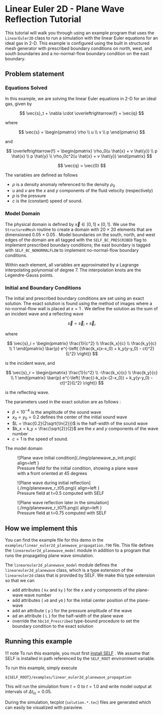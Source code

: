# Linear Euler 2D - Plane Wave Reflection Tutorial
This tutorial will walk you through using an example program that uses the `LinearEuler2D` class to run a simulation with the linear Euler equations for an ideal gas in 2-D. This example is configured using the built in structured mesh generator with prescribed boundary conditions on north, west, and south boundaries and a no-normal-flow boundary condition on the east boundary.

## Problem statement

### Equations Solved
In this example, we are solving the linear Euler equations in 2-D for an ideal gas, given by

$$
  \vec{s}_t + \nabla \cdot \overleftrightarrow{f} = \vec{q}
$$

where


$$
    \vec{s} = 
    \begin{pmatrix}
    \rho \\ 
    u \\ 
    v \\ 
    p
    \end{pmatrix}
$$

and

$$
    \overleftrightarrow{f} = 
    \begin{pmatrix}
    \rho_0(u \hat{x} + v \hat{y}) \\
    p \hat{x} \\
    p \hat{y} \\
    \rho_0c^2(u \hat{x} + v \hat{y})
    \end{pmatrix}
$$

$$
    \vec{q} = \vec{0}
$$ 



The variables are defined as follows

* $\rho$ is a density anomaly referenced to the density $\rho_0$
* $u$ and $v$ are the $x$ and $y$ components of the fluid velocity (respectively)
* $p$ is the pressure
* $c$ is the (constant) speed of sound. 

### Model Domain
The physical domain is defined by $\vec{x} \in [0, 1]\times[0,1]$. We use the `StructuredMesh` routine to create a domain with 20 × 20 elements that are dimensioned 0.05 × 0.05 . Model boundaries on the south, north, and west edges of the domain are all tagged with the `SELF_BC_PRESCRIBED` flag to implement prescribed boundary conditions; the east boundary is tagged with `SELF_BC_NONORMALFLOW` to implement no-normal-flow boundary conditions.

Within each element, all variables are approximated by a Lagrange interpolating polynomial of degree 7. The interpolation knots are the Legendre-Gauss points.


### Initial and Boundary Conditions
The initial and prescribed boundary conditions are set using an exact solution. The exact solution is found using the method of images where a no-normal-flow wall is placed at $x=1$ . We define the solution as the sum of an incident wave and a reflecting wave

$$
\vec{s} = \vec{s}_i + \vec{s}_r
$$

where

$$
    \vec{s}_i = 
    \begin{pmatrix}
    \frac{1}{c^2} \\
    \frac{k_x}{c} \\ 
    \frac{k_y}{c} \\ 
    1
    \end{pmatrix} \bar{p} e^{-\left( (\frac{k_x(x-x_0) + k_y(y-y_0) - ct)^2}{L^2} \right)}
$$

is the incident wave, and

$$
    \vec{s}_r = 
    \begin{pmatrix}
    \frac{1}{c^2} \\
    -\frac{k_x}{c} \\ 
    \frac{k_y}{c} \\ 
    1
    \end{pmatrix} \bar{p} e^{-\left( \frac{(-k_x(x-(2-x_0)) + k_y(y-y_0) - ct)^2}{L^2} \right)}
$$

is the reflecting wave.

The parameters used in the exact solution are as follows : 

* $\bar{p} = 10^{-4}$ is the amplitude of the sound wave
* $x_0 = y_0 = 0.2$ defines the center of the initial sound wave
* $L = \frac{0.2}{2\sqrt{\ln{2}}}$ is the half-width of the sound wave
* $k_x = k_y = \frac{\sqrt{2}}{2}$ are the $x$ and $y$ components of the wave number
* $c = 1$ is the speed of sound.

The model domain
<figure markdown>
![Plane wave initial condition](./img/planewave_p_init.png){ align=left }
  <figcaption>Pressure field for the initial condition, showing a plane wave with a front oriented at 45 degrees</figcaption>
</figure>

<figure markdown>
![Plane wave during initial reflection](./img/planewave_r_t05.png){ align=left }
  <figcaption>Pressure field at t=0.5 computed with SELF</figcaption>
</figure>

<figure markdown>
![Plane wave reflection later in the simulation](./img/planewave_r_t075.png){ align=left }
  <figcaption>Pressure field at t=0.75 computed with SELF</figcaption>
</figure>

## How we implement this
You can find the example file for this demo in the `examples/linear_euler2d_planewave_propagation.f90` file. This file defines the `lineareuler2d_planewave_model` module in addition to a program that runs the propagating plane wave simulation.


The `lineareuler2d_planewave_model` module defines the `lineareuler2d_planewave` class, which is a type extension of the `lineareuler2d` class that is provided by SELF. We make this type extension so that we can 

* add attributes ( `kx` and `ky` ) for the x and y components of the plane-wave wave number
* add attributes ( `x0` and `y0` ) for the initial center position of the plane-wave
* add an attribute ( `p` ) for the pressure amplitude of the wave
* ad an attribute ( `L` ) for the half-width of the plane wave
* override the `hbc1d_Prescribed` type-bound procedure to set the boundary condition to the exact solution

## Running this example

!!! note
    To run this example, you must first [install SELF](../../GettingStarted/install.md) . We assume that SELF is installed in path referenced by the `SELF_ROOT` environment variable.


To run this example, simply execute

```shell
${SELF_ROOT}/examples/linear_euler2d_planewave_propagation
```

This will run the simulation from $t=0$ to $t=1.0$ and write model output at intervals of $Δ t_{io} = 0.05$.

During the simulation, tecplot (`solution.*.tec`) files are generated which can easily be visualized with paraview.